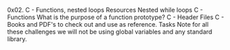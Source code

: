 0x02. C - Functions, nested loops
Resources
Nested while loops
C - Functions
What is the purpose of a function prototype?
C - Header Files
C - Books and PDF's to check out and use as reference.
Tasks
Note for all these challenges we will not be using global variables and any standard library.
